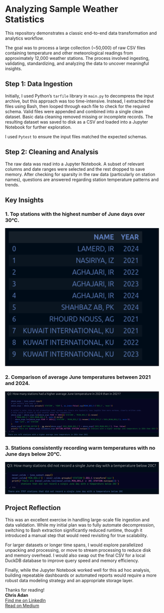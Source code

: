 # Analyzing Sample Weather Statistics

This repository demonstrates a classic end-to-end data transformation and analytics workflow.  

The goal was to process a large collection (~50,000) of raw CSV files containing temperature and other meteorological readings from approximately 12,000 weather stations. The process involved ingesting, validating, standardizing, and analyzing the data to uncover meaningful insights.

## Step 1: Data Ingestion

Initially, I used Python’s `tarfile` library in `main.py` to decompress the input archive, but this approach was too time-intensive. Instead, I extracted the files using Bash, then looped through each file to check for the required schema. Valid files were appended and combined into a single clean dataset. Basic data cleaning removed missing or incomplete records. The resulting dataset was saved to disk as a CSV and loaded into a Jupyter Notebook for further exploration.  

I used `Pytest` to ensure the input files matched the expected schemas.

## Step 2: Cleaning and Analysis

The raw data was read into a Jupyter Notebook. A subset of relevant columns and date ranges were selected and the rest dropped to save memory. After checking for sparsity in the raw data (particularly on station names), questions are answered regarding station temperature patterns and trends.

## Key Insights

### 1. Top stations with the highest number of June days over 30°C.
  
![Top 10 Stations with Most June Days >30C](./doc/hottest_june_days.png)  
### 2. Comparison of average June temperatures between 2021 and 2024.  
![Number of Stations with Higher Average June Temperature, 2021 -> 2024](./doc/avg_june_temp_comparison.png)  
### 3. Stations consistently recording warm temperatures with no June days below 20°C.  
![Stations with No June Days <20C (2021-2024)](./doc/always_warm_stations.png)  

## Project Reflection

This was an excellent exercise in handling large-scale file ingestion and data validation. While my initial plan was to fully automate decompression, switching to Bash extraction significantly reduced runtime, though it introduced a manual step that would need revisiting for true scalability.  

For larger datasets or longer time spans, I would explore parallelized unpacking and processing, or move to stream processing to reduce disk and memory overhead. I would also swap out the final CSV for a local DuckDB database to improve query speed and memory efficiency.  

Finally, while the Jupyter Notebook worked well for this ad hoc analysis, building repeatable dashboards or automated reports would require a more robust data modeling strategy and an appropriate storage layer.  

Thanks for reading!  
**Chris Adan**  
[Find me on LinkedIn](https://www.linkedin.com/in/chrisadan/)  
[Read on Medium](https://upandtothewrite.medium.com/)
